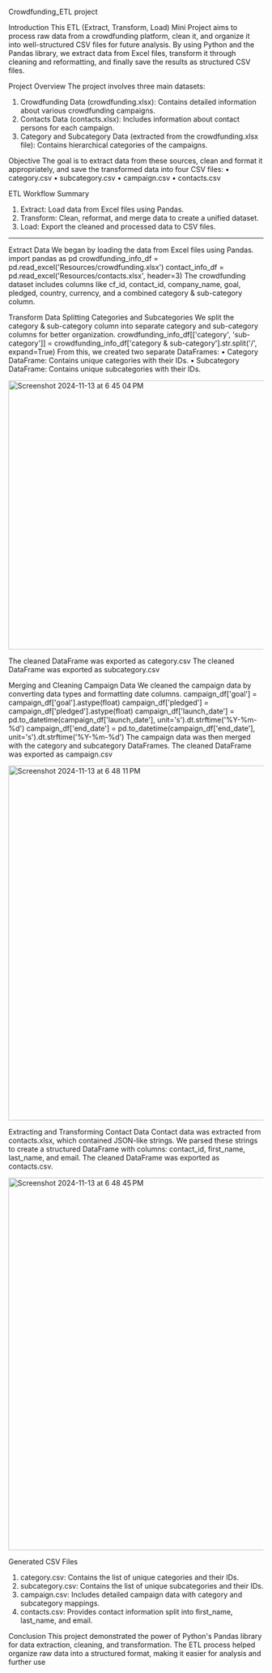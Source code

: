 Crowdfunding_ETL project

Introduction
This ETL (Extract, Transform, Load) Mini Project aims to process raw data from a crowdfunding platform, clean it, and organize it into well-structured CSV files for future analysis. By using Python and the Pandas library, we extract data from Excel files, transform it through cleaning and reformatting, and finally save the results as structured CSV files.


Project Overview
The project involves three main datasets:
1.	Crowdfunding Data (crowdfunding.xlsx): Contains detailed information about various crowdfunding campaigns.
2.	Contacts Data (contacts.xlsx): Includes information about contact persons for each campaign.
3.	Category and Subcategory Data (extracted from the crowdfunding.xlsx file): Contains hierarchical categories of the campaigns.

Objective
The goal is to extract data from these sources, clean and format it appropriately, and save the transformed data into four CSV files:
•	category.csv
•	subcategory.csv
•	campaign.csv
•	contacts.csv

ETL Workflow Summary
1.	Extract: Load data from Excel files using Pandas.
2.	Transform: Clean, reformat, and merge data to create a unified dataset.
3.	Load: Export the cleaned and processed data to CSV files.
________________________________________
Extract Data
We began by loading the data from Excel files using Pandas.
import pandas as pd
crowdfunding_info_df = pd.read_excel('Resources/crowdfunding.xlsx')
contact_info_df = pd.read_excel('Resources/contacts.xlsx', header=3)
The crowdfunding dataset includes columns like cf_id, contact_id, company_name, goal, pledged, country, currency, and a combined category & sub-category column.

Transform Data
Splitting Categories and Subcategories
We split the category & sub-category column into separate category and sub-category columns for better organization.
crowdfunding_info_df[['category', 'sub-category']] = crowdfunding_info_df['category & sub-category'].str.split('/', expand=True)
From this, we created two separate DataFrames:
•	Category DataFrame: Contains unique categories with their IDs.
•	Subcategory DataFrame: Contains unique subcategories with their IDs.

<img width="531" alt="Screenshot 2024-11-13 at 6 45 04 PM" src="https://github.com/user-attachments/assets/fbb6db99-b765-496c-876c-c0fd8bf29e6d">

The cleaned DataFrame was exported as category.csv
The cleaned DataFrame was exported as subcategory.csv

Merging and Cleaning Campaign Data
We cleaned the campaign data by converting data types and formatting date columns.
campaign_df['goal'] = campaign_df['goal'].astype(float)
campaign_df['pledged'] = campaign_df['pledged'].astype(float)
campaign_df['launch_date'] = pd.to_datetime(campaign_df['launch_date'], unit='s').dt.strftime('%Y-%m-%d')
campaign_df['end_date'] = pd.to_datetime(campaign_df['end_date'], unit='s').dt.strftime('%Y-%m-%d')
The campaign data was then merged with the category and subcategory DataFrames.
The cleaned DataFrame was exported as campaign.csv

<img width="700" alt="Screenshot 2024-11-13 at 6 48 11 PM" src="https://github.com/user-attachments/assets/9dd1a1c0-314c-4815-a8c8-452cb7288de5">


Extracting and Transforming Contact Data
Contact data was extracted from contacts.xlsx, which contained JSON-like strings.
We parsed these strings to create a structured DataFrame with columns: contact_id, first_name, last_name, and email.
The cleaned DataFrame was exported as contacts.csv.


<img width="735" alt="Screenshot 2024-11-13 at 6 48 45 PM" src="https://github.com/user-attachments/assets/3d1856eb-e850-41e3-bf4f-49570e88e38f">

               
Generated CSV Files
1.	category.csv: Contains the list of unique categories and their IDs.
2.	subcategory.csv: Contains the list of unique subcategories and their IDs.
3.	campaign.csv: Includes detailed campaign data with category and subcategory mappings.
4.	contacts.csv: Provides contact information split into first_name, last_name, and email.

Conclusion
This project demonstrated the power of Python's Pandas library for data extraction, cleaning, and transformation. The ETL process helped organize raw data into a structured format, making it easier for analysis and further use

